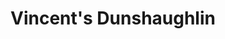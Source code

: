 ---
title: "Vincent's Dunshaughlin"
url: /dunshaughlin/vincents-dunshaughlin/
shop: Gebrauchtwaren
---